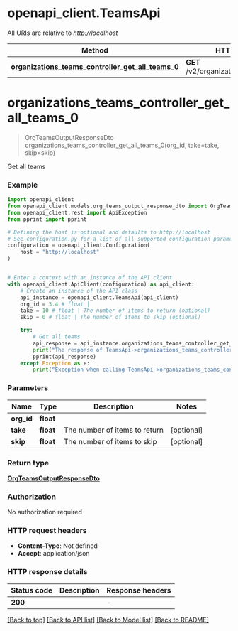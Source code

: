 # openapi_client.TeamsApi

All URIs are relative to *http://localhost*

Method | HTTP request | Description
------------- | ------------- | -------------
[**organizations_teams_controller_get_all_teams_0**](TeamsApi.md#organizations_teams_controller_get_all_teams_0) | **GET** /v2/organizations/{orgId}/teams | Get all teams


# **organizations_teams_controller_get_all_teams_0**
> OrgTeamsOutputResponseDto organizations_teams_controller_get_all_teams_0(org_id, take=take, skip=skip)

Get all teams

### Example


```python
import openapi_client
from openapi_client.models.org_teams_output_response_dto import OrgTeamsOutputResponseDto
from openapi_client.rest import ApiException
from pprint import pprint

# Defining the host is optional and defaults to http://localhost
# See configuration.py for a list of all supported configuration parameters.
configuration = openapi_client.Configuration(
    host = "http://localhost"
)


# Enter a context with an instance of the API client
with openapi_client.ApiClient(configuration) as api_client:
    # Create an instance of the API class
    api_instance = openapi_client.TeamsApi(api_client)
    org_id = 3.4 # float | 
    take = 10 # float | The number of items to return (optional)
    skip = 0 # float | The number of items to skip (optional)

    try:
        # Get all teams
        api_response = api_instance.organizations_teams_controller_get_all_teams_0(org_id, take=take, skip=skip)
        print("The response of TeamsApi->organizations_teams_controller_get_all_teams_0:\n")
        pprint(api_response)
    except Exception as e:
        print("Exception when calling TeamsApi->organizations_teams_controller_get_all_teams_0: %s\n" % e)
```



### Parameters


Name | Type | Description  | Notes
------------- | ------------- | ------------- | -------------
 **org_id** | **float**|  | 
 **take** | **float**| The number of items to return | [optional] 
 **skip** | **float**| The number of items to skip | [optional] 

### Return type

[**OrgTeamsOutputResponseDto**](OrgTeamsOutputResponseDto.md)

### Authorization

No authorization required

### HTTP request headers

 - **Content-Type**: Not defined
 - **Accept**: application/json

### HTTP response details

| Status code | Description | Response headers |
|-------------|-------------|------------------|
**200** |  |  -  |

[[Back to top]](#) [[Back to API list]](../README.md#documentation-for-api-endpoints) [[Back to Model list]](../README.md#documentation-for-models) [[Back to README]](../README.md)

